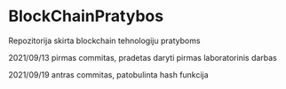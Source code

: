 # BlockChainPratybos
Repozitorija skirta blockchain tehnologiju pratyboms

   2021/09/13 pirmas commitas, pradetas daryti pirmas laboratorinis darbas
   
   
   2021/09/19 antras commitas, patobulinta hash funkcija
